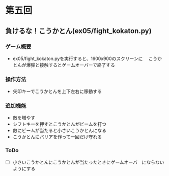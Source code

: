 # 第五回
## 負けるな！こうかとん(ex05/fight_kokaton.py)
### ゲーム概要
- ex05/fight_kokaton.pyを実行すると、1600x900のスクリーンに
　こうかとんが爆弾と接触するとゲームオーバーで終了する
### 操作方法
-   矢印キーでこうかとんを上下左右に移動する
### 追加機能
- 敵を増やす
- シフトキーを押すとこうかとんがビームを打つ
- 敵にビームが当たると小さいこうかとんになる
- こうかとんにバリアを作って一回だけ守れる
### ToDo
- [ ] 小さいこうかとんにこうかとんが当たったときにゲームオーバ　にならないようにする